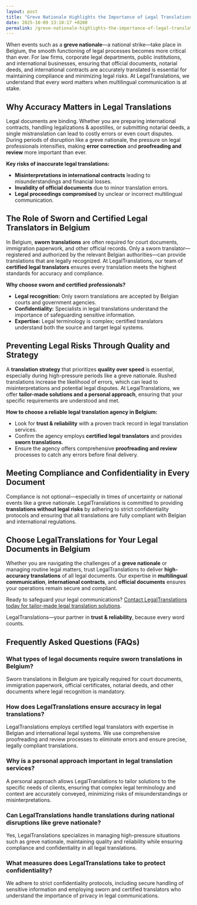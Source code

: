 ```yaml
---
layout: post
title: "Greve Nationale Highlights the Importance of Legal Translations in Belgium"
date: 2025-10-09 13:10:17 +0200
permalink: /greve-nationale-highlights-the-importance-of-legal-translations-in-belgium/
---
```

When events such as a **greve nationale**—a national strike—take place in Belgium, the smooth functioning of legal processes becomes more critical than ever. For law firms, corporate legal departments, public institutions, and international businesses, ensuring that official documents, notarial deeds, and international contracts are accurately translated is essential for maintaining compliance and minimizing legal risks. At LegalTranslations, we understand that every word matters when multilingual communication is at stake.

## Why Accuracy Matters in Legal Translations

Legal documents are binding. Whether you are preparing international contracts, handling legalizations & apostilles, or submitting notarial deeds, a single mistranslation can lead to costly errors or even court disputes. During periods of disruption like a greve nationale, the pressure on legal professionals intensifies, making **error correction** and **proofreading and review** more important than ever.

**Key risks of inaccurate legal translations:**
- **Misinterpretations in international contracts** leading to misunderstandings and financial losses.
- **Invalidity of official documents** due to minor translation errors.
- **Legal proceedings compromised** by unclear or incorrect multilingual communication.

## The Role of Sworn and Certified Legal Translators in Belgium

In Belgium, **sworn translations** are often required for court documents, immigration paperwork, and other official records. Only a sworn translator—registered and authorized by the relevant Belgian authorities—can provide translations that are legally recognized. At LegalTranslations, our team of **certified legal translators** ensures every translation meets the highest standards for accuracy and compliance.

**Why choose sworn and certified professionals?**
- **Legal recognition:** Only sworn translations are accepted by Belgian courts and government agencies.
- **Confidentiality:** Specialists in legal translations understand the importance of safeguarding sensitive information.
- **Expertise:** Legal terminology is complex; certified translators understand both the source and target legal systems.

## Preventing Legal Risks Through Quality and Strategy

A **translation strategy** that prioritizes **quality over speed** is essential, especially during high-pressure periods like a greve nationale. Rushed translations increase the likelihood of errors, which can lead to misinterpretations and potential legal disputes. At LegalTranslations, we offer **tailor-made solutions and a personal approach**, ensuring that your specific requirements are understood and met.

**How to choose a reliable legal translation agency in Belgium:**
- Look for **trust & reliability** with a proven track record in legal translation services.
- Confirm the agency employs **certified legal translators** and provides **sworn translations**.
- Ensure the agency offers comprehensive **proofreading and review** processes to catch any errors before final delivery.

## Meeting Compliance and Confidentiality in Every Document

Compliance is not optional—especially in times of uncertainty or national events like a greve nationale. LegalTranslations is committed to providing **translations without legal risks** by adhering to strict confidentiality protocols and ensuring that all translations are fully compliant with Belgian and international regulations.

## Choose LegalTranslations for Your Legal Documents in Belgium

Whether you are navigating the challenges of a **greve nationale** or managing routine legal matters, trust LegalTranslations to deliver **high-accuracy translations** of all legal documents. Our expertise in **multilingual communication**, **international contracts**, and **official documents** ensures your operations remain secure and compliant.

Ready to safeguard your legal communications? [Contact LegalTranslations today for tailor-made legal translation solutions](https://www.legaltranslations.be/).

LegalTranslations—your partner in **trust & reliability**, because every word counts.

## Frequently Asked Questions (FAQs)

### What types of legal documents require sworn translations in Belgium?  
Sworn translations in Belgium are typically required for court documents, immigration paperwork, official certificates, notarial deeds, and other documents where legal recognition is mandatory.

### How does LegalTranslations ensure accuracy in legal translations?  
LegalTranslations employs certified legal translators with expertise in Belgian and international legal systems. We use comprehensive proofreading and review processes to eliminate errors and ensure precise, legally compliant translations.

### Why is a personal approach important in legal translation services?  
A personal approach allows LegalTranslations to tailor solutions to the specific needs of clients, ensuring that complex legal terminology and context are accurately conveyed, minimizing risks of misunderstandings or misinterpretations.

### Can LegalTranslations handle translations during national disruptions like greve nationale?  
Yes, LegalTranslations specializes in managing high-pressure situations such as greve nationale, maintaining quality and reliability while ensuring compliance and confidentiality in all legal translations.

### What measures does LegalTranslations take to protect confidentiality?  
We adhere to strict confidentiality protocols, including secure handling of sensitive information and employing sworn and certified translators who understand the importance of privacy in legal communications.

<script type="application/ld+json">
{
  "@context": "https://schema.org",
  "@type": "BlogPosting",
  "headline": "Greve Nationale Highlights the Importance of Legal Translations in Belgium",
  "description": "Explore the critical role of sworn and certified legal translations during national strikes in Belgium, ensuring accuracy, compliance, and legal risk prevention for law firms, corporations, and public institutions.",
  "author": {
    "@type": "Person",
    "name": "LegalTranslations"
  },
  "publisher": {
    "@type": "Person",
    "name": "LegalTranslations"
  },
  "mainEntityOfPage": {
    "@type": "WebPage",
    "@id": "https://www.legaltranslations.be/blog/greve-nationale-importance-legal-translations-belgium"
  },
  "datePublished": "2024-06-01",
  "dateModified": "2024-06-01",
  "keywords": "Sworn translations, Legal translations, Multilingual communication, International contracts, Notarial deeds, Official documents, Legalizations & apostilles, Proofreading and review, Translation strategy, Translation agency, Quality over speed, Tailor-made solutions, Personal approach, Trust & reliability, Translations without legal risks, Error correction, Misinterpretations in international contracts, legal translation services, certified legal translators, accurate legal document translation, Belgium",
  "articleSection": [
    "Why Accuracy Matters in Legal Translations",
    "The Role of Sworn and Certified Legal Translators in Belgium",
    "Preventing Legal Risks Through Quality and Strategy",
    "Meeting Compliance and Confidentiality in Every Document",
    "Choose LegalTranslations for Your Legal Documents in Belgium"
  ],
  "url": "https://www.legaltranslations.be/blog/greve-nationale-importance-legal-translations-belgium"
}
</script>

<script type="application/ld+json">
{
  "@context": "https://schema.org",
  "@type": "FAQPage",
  "mainEntity": [
    {
      "@type": "Question",
      "name": "What types of legal documents require sworn translations in Belgium?",
      "acceptedAnswer": {
        "@type": "Answer",
        "text": "Sworn translations in Belgium are typically required for court documents, immigration paperwork, official certificates, notarial deeds, and other documents where legal recognition is mandatory."
      }
    },
    {
      "@type": "Question",
      "name": "How does LegalTranslations ensure accuracy in legal translations?",
      "acceptedAnswer": {
        "@type": "Answer",
        "text": "LegalTranslations employs certified legal translators with expertise in Belgian and international legal systems. We use comprehensive proofreading and review processes to eliminate errors and ensure precise, legally compliant translations."
      }
    },
    {
      "@type": "Question",
      "name": "Why is a personal approach important in legal translation services?",
      "acceptedAnswer": {
        "@type": "Answer",
        "text": "A personal approach allows LegalTranslations to tailor solutions to the specific needs of clients, ensuring that complex legal terminology and context are accurately conveyed, minimizing risks of misunderstandings or misinterpretations."
      }
    },
    {
      "@type": "Question",
      "name": "Can LegalTranslations handle translations during national disruptions like greve nationale?",
      "acceptedAnswer": {
        "@type": "Answer",
        "text": "Yes, LegalTranslations specializes in managing high-pressure situations such as greve nationale, maintaining quality and reliability while ensuring compliance and confidentiality in all legal translations."
      }
    },
    {
      "@type": "Question",
      "name": "What measures does LegalTranslations take to protect confidentiality?",
      "acceptedAnswer": {
        "@type": "Answer",
        "text": "We adhere to strict confidentiality protocols, including secure handling of sensitive information and employing sworn and certified translators who understand the importance of privacy in legal communications."
      }
    }
  ]
}
</script>